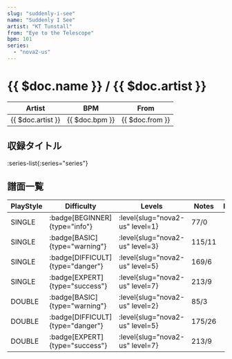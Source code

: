 ```yaml
---
slug: "suddenly-i-see"
name: "Suddenly I See"
artist: "KT Tunstall"
from: "Eye to the Telescope"
bpm: 101
series:
  - "nova2-us"
---
```


# {{ $doc.name }} / {{ $doc.artist }}

|Artist|BPM|From|
|------|---|----|
|{{ $doc.artist }}|{{ $doc.bpm }}|{{ $doc.from }}|

## 収録タイトル

:series-list{:series="series"}

## 譜面一覧

|PlayStyle|Difficulty|Levels|Notes|Movie|
|---------|----------|------|-----|-----|
|SINGLE| :badge[BEGINNER]{type="info"}|<div class="field is-grouped is-grouped-multiline"> :level{slug="nova2-us" level=1}</div>|77/0||
|SINGLE| :badge[BASIC]{type="warning"}|<div class="field is-grouped is-grouped-multiline"> :level{slug="nova2-us" level=3}</div>|115/11||
|SINGLE| :badge[DIFFICULT]{type="danger"}|<div class="field is-grouped is-grouped-multiline"> :level{slug="nova2-us" level=5}</div>|169/6||
|SINGLE| :badge[EXPERT]{type="success"}|<div class="field is-grouped is-grouped-multiline"> :level{slug="nova2-us" level=7}</div>|213/9||
|DOUBLE| :badge[BASIC]{type="warning"}|<div class="field is-grouped is-grouped-multiline"> :level{slug="nova2-us" level=2}</div>|85/3||
|DOUBLE| :badge[DIFFICULT]{type="danger"}|<div class="field is-grouped is-grouped-multiline"> :level{slug="nova2-us" level=5}</div>|175/26||
|DOUBLE| :badge[EXPERT]{type="success"}|<div class="field is-grouped is-grouped-multiline"> :level{slug="nova2-us" level=7}</div>|213/9||
